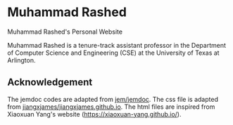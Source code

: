 # Muhammad Rashed

Muhammad Rashed's Personal Website

Muhammad Rashed is a tenure-track assistant professor in the Department of Computer Science and Engineering (CSE) at the University of Texas at Arlington.

## Acknowledgement

The jemdoc codes are adapted from [jem/jemdoc](https://github.com/jem/jemdoc). The css file is adapted from [jiangxjames/jiangxjames.github.io](https://github.com/jiangxjames/jiangxjames.github.io). The html files are inspired from Xiaoxuan Yang's website (https://xiaoxuan-yang.github.io/).

